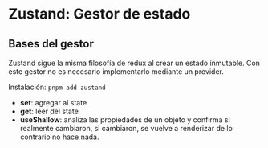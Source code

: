 # Zustand: Gestor de estado

## Bases del gestor

Zustand sigue la misma filosofía de redux al crear un estado inmutable. Con este gestor no es necesario implementarlo mediante un provider.

Instalación: `pnpm add zustand`

- **set**: agregar al state
- **get**: leer del state
- **useShallow**: analiza las propiedades de un objeto y confirma si realmente cambiaron, si cambiaron, se vuelve a renderizar de lo contrario no hace nada.
